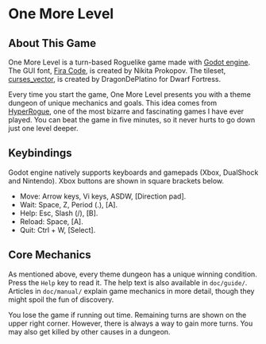 # One More Level

## About This Game

One More Level is a turn-based Roguelike game made with [Godot engine](https://godotengine.org). The GUI font, [Fira Code](https://github.com/tonsky/FiraCode), is created by Nikita Prokopov. The tileset, [curses_vector](http://www.bay12forums.com/smf/index.php?topic=161328.0), is created by DragonDePlatino for Dwarf Fortress.

Every time you start the game, One More Level presents you with a theme dungeon of unique mechanics and goals. This idea comes from [HyperRogue](https://store.steampowered.com/app/342610/HyperRogue/), one of the most bizarre and fascinating games I have ever played. You can beat the game in five minutes, so it never hurts to go down just one level deeper.

## Keybindings

Godot engine natively supports keyboards and gamepads (Xbox, DualShock and Nintendo). Xbox buttons are shown in square brackets below.

* Move: Arrow keys, Vi keys, ASDW, [Direction pad].
* Wait: Space, Z, Period (.), [A].
* Help: Esc, Slash (/), [B].
* Reload: Space, [A].
* Quit: Ctrl + W, [Select].

## Core Mechanics

As mentioned above, every theme dungeon has a unique winning condition. Press the `Help` key to read it. The help text is also available in `doc/guide/`. Articles in `doc/manual/` explain game mechanics in more detail, though they might spoil the fun of discovery.

You lose the game if running out time. Remaining turns are shown on the upper right corner. However, there is always a way to gain more turns. You may also get killed by other causes in a dungeon.
